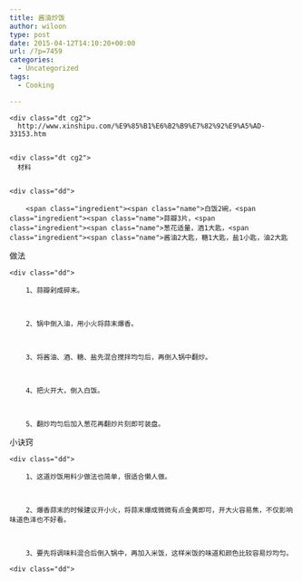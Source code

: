 ```yaml
---
title: 酱油炒饭
author: wiloon
type: post
date: 2015-04-12T14:10:20+00:00
url: /?p=7459
categories:
  - Uncategorized
tags:
  - Cooking

---
```

<div class="bpannel mt20 p15 re-steps">
  <div class="dl clearfix 
	                  	">
     
    
    <div class="dt cg2">
      http://www.xinshipu.com/%E9%85%B1%E6%B2%B9%E7%82%92%E9%A5%AD-33153.htm
    
    
    <div class="dt cg2">
      材料
    
    
    <div class="dd">
      
        <span class="ingredient"><span class="name">白饭2碗，<span class="ingredient"><span class="name">蒜瓣3片，<span class="ingredient"><span class="name">葱花适量，酒1大匙，<span class="ingredient"><span class="name">酱油2大匙，糖1大匙，盐1小匙，油2大匙
      
    
  
  
  <div class="dl clearfix mt20">
    <div class="dt cg2">
      做法
    
    
    <div class="dd">
      
        1、蒜瓣剁成碎末。
      
      
      
        2、锅中倒入油，用小火将蒜末爆香。
      
      
      
        3、将酱油、酒、糖、盐先混合搅拌均匀后，再倒入锅中翻炒。
      
      
      
        4、把火开大，倒入白饭。
      
      
      
        5、翻炒均匀后加入葱花再翻炒片刻即可装盘。
      
    
  
  
  <div class="dl clearfix mt20">
    <div class="dt cg2">
      小诀窍
    
    
    <div class="dd">
      
        1、这道炒饭用料少做法也简单，很适合懒人做。
      
      
      
        2、爆香蒜末的时候建议开小火，将蒜末爆成微微有点金黄即可，开大火容易焦，不仅影响味道色泽也不好看。
      
      
      
        3、要先将调味料混合后倒入锅中，再加入米饭，这样米饭的味道和颜色比较容易炒均匀。
      
    
  
  
  <div class="dl clearfix mt20">
    <div class="dt cg2">
    
    
    <div class="dd">
    
  


<div id="leisiDiv" class="bpannel mt20 p15">
